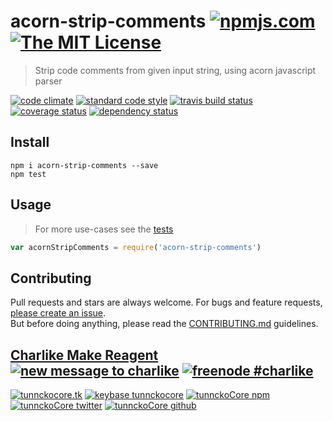 # acorn-strip-comments [![npmjs.com][npmjs-img]][npmjs-url] [![The MIT License][license-img]][license-url] 

> Strip code comments from given input string, using acorn javascript parser

[![code climate][codeclimate-img]][codeclimate-url] [![standard code style][standard-img]][standard-url] [![travis build status][travis-img]][travis-url] [![coverage status][coveralls-img]][coveralls-url] [![dependency status][david-img]][david-url]


## Install
```
npm i acorn-strip-comments --save
npm test
```


## Usage
> For more use-cases see the [tests](./test.js)

```js
var acornStripComments = require('acorn-strip-comments')
```


## Contributing

Pull requests and stars are always welcome. For bugs and feature requests, [please create an issue](https://github.com/tunnckoCore/acorn-strip-comments/issues/new).  
But before doing anything, please read the [CONTRIBUTING.md](./CONTRIBUTING.md) guidelines.


## [Charlike Make Reagent](http://j.mp/1stW47C) [![new message to charlike][new-message-img]][new-message-url] [![freenode #charlike][freenode-img]][freenode-url]

[![tunnckocore.tk][author-www-img]][author-www-url] [![keybase tunnckocore][keybase-img]][keybase-url] [![tunnckoCore npm][author-npm-img]][author-npm-url] [![tunnckoCore twitter][author-twitter-img]][author-twitter-url] [![tunnckoCore github][author-github-img]][author-github-url]


[npmjs-url]: https://www.npmjs.com/package/acorn-strip-comments
[npmjs-img]: https://img.shields.io/npm/v/acorn-strip-comments.svg?label=acorn-strip-comments

[license-url]: https://github.com/tunnckoCore/acorn-strip-comments/blob/master/LICENSE.md
[license-img]: https://img.shields.io/badge/license-MIT-blue.svg


[codeclimate-url]: https://codeclimate.com/github/tunnckoCore/acorn-strip-comments
[codeclimate-img]: https://img.shields.io/codeclimate/github/tunnckoCore/acorn-strip-comments.svg

[travis-url]: https://travis-ci.org/tunnckoCore/acorn-strip-comments
[travis-img]: https://img.shields.io/travis/tunnckoCore/acorn-strip-comments.svg

[coveralls-url]: https://coveralls.io/r/tunnckoCore/acorn-strip-comments
[coveralls-img]: https://img.shields.io/coveralls/tunnckoCore/acorn-strip-comments.svg

[david-url]: https://david-dm.org/tunnckoCore/acorn-strip-comments
[david-img]: https://img.shields.io/david/tunnckoCore/acorn-strip-comments.svg

[standard-url]: https://github.com/feross/standard
[standard-img]: https://img.shields.io/badge/code%20style-standard-brightgreen.svg


[author-www-url]: http://www.tunnckocore.tk
[author-www-img]: https://img.shields.io/badge/www-tunnckocore.tk-fe7d37.svg

[keybase-url]: https://keybase.io/tunnckocore
[keybase-img]: https://img.shields.io/badge/keybase-tunnckocore-8a7967.svg

[author-npm-url]: https://www.npmjs.com/~tunnckocore
[author-npm-img]: https://img.shields.io/badge/npm-~tunnckocore-cb3837.svg

[author-twitter-url]: https://twitter.com/tunnckoCore
[author-twitter-img]: https://img.shields.io/badge/twitter-@tunnckoCore-55acee.svg

[author-github-url]: https://github.com/tunnckoCore
[author-github-img]: https://img.shields.io/badge/github-@tunnckoCore-4183c4.svg

[freenode-url]: http://webchat.freenode.net/?channels=charlike
[freenode-img]: https://img.shields.io/badge/freenode-%23charlike-5654a4.svg

[new-message-url]: https://github.com/tunnckoCore/messages
[new-message-img]: https://img.shields.io/badge/send%20me-message-green.svg
